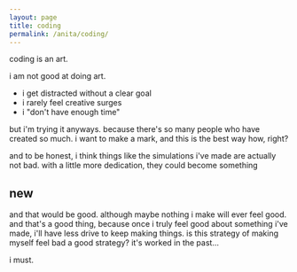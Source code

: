 ```yaml
---
layout: page
title: coding
permalink: /anita/coding/
---
```


coding is an art. 

i am not good at doing art.
 - i get distracted without a clear goal
 - i rarely feel creative surges
 - i "don't have enough time"

but i'm trying it anyways. because there's so many people who have created so much. i want to make a mark, and this is the best way how, right?

and to be honest, i think things like the simulations i've made are actually not bad. with a little more dedication, they could become something
     
## new 

and that would be good. although maybe nothing i make will ever feel good. and that's a good thing, because once i truly feel good about something i've made, i'll have less drive to keep making things. is this strategy of making myself feel bad a good strategy? it's worked in the past...

i must.